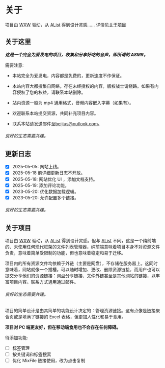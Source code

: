 # 关于

<!-- data-term="5" -->

项目由 [WXW](https://github.com/beijiushare/wxw) 驱动，从 [AList](https://github.com/AlistGo/alist) 得到设计灵感…… 详情见[关于项目](#关于项目)

## 关于这里

_**这是一个完全为爱发电的项目，收集和分享好吃的音声，即所谓的 ASMR。**_

需要注意:

- 本站完全为爱发电，内容都是免费的，更新速度不作保证。

- 本站内容大都搜集自网络，存在未经授权的内容，版权战士请绕路。如果有内容侵权了您的权益，请联系本站删除。

- 站内资源一般为 mp4 通用格式，音频内容嵌入字幕（如果有）。

- 欢迎联系本站提交资源，共同补充项目内容。

- 联系本站请发送邮件至[beijius@outlook.com](mailto:<beijius@outlook.com>)。

###### 良好的生态需要共建。

## 更新日志

- [x] 2025-05-05: 网站上线。
- [x] 2025-05-18 前详细更新日志不开放。
- [x] 2025-05-18: 网站优化 UI ，添加文档支持。
- [x] 2025-05-19: 添加评论功能。
- [x] 2023-05-20: 优化数据加载逻辑。
- [x] 2023-05-20: 允许配置多个链接。

###### 良好的生态需要共建。

## 关于项目

项目由 [WXW](https://github.com/beijiushare/wxw) 驱动，从 [AList](https://github.com/AlistGo/alist) 得到设计灵感。但与 [AList](https://github.com/AlistGo/alist) 不同，这是一个纯前端的、未使用任何现代框架的文件列表管理器，纯前端意味着项目本身不对资源文件负责，意味着简单受限制的功能，但也意味着稳定和易于迁移。

项目内的所有资源文件均依赖于外链（主要是网盘），不存储在服务器上。这同时意味着，网站就像一个插槽，可以随时增加、更改、删除资源链接，而用户也可以提交分享他们的资源链接：网盘分享链接、文件外链甚至是其他网站的链接，以丰富项目内容。联系方式通用通过邮件。

###### 良好的生态需要共建。

项目的简单设计是由其简单的功能设计决定的：管理资源链接。这有点像是链接聚合页或是填满了链接的 Excel 表格，但更加人性化和易于食用。

**项目对 PC 端更友好，但在移动端食用也不会存在任何障碍。**

待添加功能:

- [ ] 标签管理
- [ ] 按关键词和标签搜索
- [ ] 优化 MixFile 链接使用，改为点击复制

